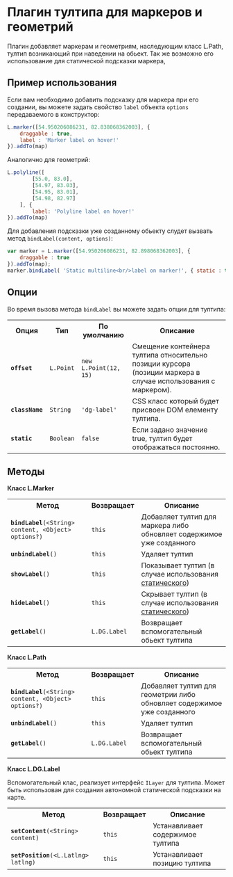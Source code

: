Плагин тултипа для маркеров и геометрий
=======================================

Плагин добавляет маркерам и геометриям, наследующим класс L.Path, тултип возникающий при наведении на обьект. Так же возможно его использование для статической подсказки маркера,

## Пример использования

Если вам необходимо добавить подсказку для маркера при его создании, вы можете задать свойство ````label```` объекта ````options```` передаваемого в конструктор:

````js
L.marker([54.950206086231, 82.838068362003], {
	draggable : true,
	label : 'Marker label on hover!'
}).addTo(map)
````
Аналогично для геометрий:

````js
L.polyline([
		[55.0, 83.0],
		[54.97, 83.03],
		[54.95, 83.01],
		[54.98, 82.97]
	], {
		label: 'Polyline label on hover!'
}).addTo(map)
````

Для добавления подсказки уже созданному обьекту слудет вызвать метод ````bindLabel(content, options)````:

````js
var marker = L.marker([54.950206086231, 82.898068362003], {
    draggable : true
}).addTo(map);
marker.bindLabel( 'Static multiline<br/>label on marker!', { static : true } );
````
## Опции

Во время вызова метода ````bindLabel```` вы можете задать опции для тултипа:

<table>
    <tr>
        <th>Опция</th>
        <th>Тип</th>
        <th>По умолчанию</th>
        <th>Описание</th>
    </tr>
    <tr>
        <td><b><code>offset</code></b></td>
        <td><code>L.Point</code></td>
        <td><code>new L.Point(12, 15)</code></td>
        <td>Смещение контейнера тултипа относительно позиции курсора (позиции маркера в случае использования с маркером).</td>
    </tr>
    <tr>
        <td><b><code>className</code></b></td>
        <td><code>String</code></td>
        <td><code>'dg-label'</code></td>
        <td>CSS класс который будет присвоен DOM елементу тултипа.</td>
    </tr>
    <tr>
        <td><b><code>static</code></b></td>
        <td><code>Boolean</code></td>
        <td><code>false</code></td>
        <td>Если задано значение true, тултип будет отображаться постоянно.</td>
    </tr>
</table>

## Методы

**Класс L.Marker**

<table>
    <tr>
        <th>Метод</th>
        <th>Возвращает</th>
        <th>Описание</th>
    </tr>
    <tr>
        <td><code><b>bindLabel</b>(&lt;String&gt; content, &lt;Object&gt; options?)</code></td>
        <td><code>this</code></td>
        <td>Добавляет тултип для маркера либо обновляет содержимое уже созданного</td>
    </tr>
    <tr>
        <td><code><b>unbindLabel</b>()</code></td>
        <td><code>this</code></td>
        <td>Удаляет тултип</td>
    </tr>
    <tr>
        <td><code><b>showLabel</b>()</code></td>
        <td><code>this</code></td>
        <td>Показывает тултип (в случае использования <a href="#options-static">статического</a>)</td>
    </tr>
    <tr>
        <td><code><b>hideLabel</b>()</code></td>
        <td><code>this</code></td>
        <td>Cкрывает тултип (в случае использования <a href="#options-static">статического</a>)</td>
    </tr>
    <tr>
        <td><code><b>getLabel</b>()</code></td>
        <td><code>L.DG.Label</code></td>
        <td>Возвращает вспомогательный обьект тултипа</td>
    </tr>
</table>

**Класс L.Path**

<table>
    <tr>
        <th>Метод</th>
        <th>Возвращает</th>
        <th>Описание</th>
    </tr>
    <tr>
        <td><code><b>bindLabel</b>(&lt;String&gt; content, &lt;Object&gt; options?)</code></td>
        <td><code>this</code></td>
        <td>Добавляет тултип для геометрии либо обновляет содержимое уже созданного</td>
    </tr>
    <tr>
        <td><code><b>unbindLabel</b>()</code></td>
        <td><code>this</code></td>
        <td>Удаляет тултип</td>
    </tr>
    <tr>
        <td><code><b>getLabel</b>()</code></td>
        <td><code>L.DG.Label</code></td>
        <td>Возвращает вспомогательный обьект тултипа</td>
    </tr>
</table>

**Класс L.DG.Label**

Вспомогательный клас, реализует интерфейс ````ILayer```` для тултипа. Может быть использован для создания автономной статической подсказки на карте.

<table>
    <tr>
        <th>Метод</th>
        <th>Возвращает</th>
        <th>Описание</th>
    </tr>
    <tr>
        <td><code><b>setContent</b>(&lt;String&gt; content)</code></td>
        <td><code>this</code></td>
        <td>Устанавливает содержимое тултипа</td>
    </tr>
    <tr>
        <td><code><b>setPosition</b>(&lt;L.Latlng&gt; latlng)</code></td>
        <td><code>this</code></td>
        <td>Устанавливает позицию тултипа</td>
    </tr>
</table>
